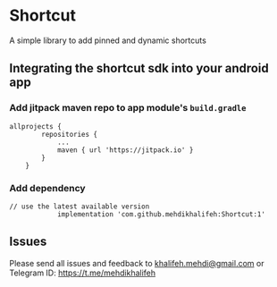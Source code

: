 # Shortcut
A simple library to add pinned and dynamic shortcuts

## Integrating the shortcut sdk into your android app
### Add jitpack maven repo to app module's `build.gradle`

```
allprojects {
		repositories {
			...
			maven { url 'https://jitpack.io' }
		}
	}
```

### Add dependency

```
// use the latest available version
	        implementation 'com.github.mehdikhalifeh:Shortcut:1'
```

## Issues

Please send all issues and feedback to khalifeh.mehdi@gmail.com or Telegram ID: https://t.me/mehdikhalifeh
